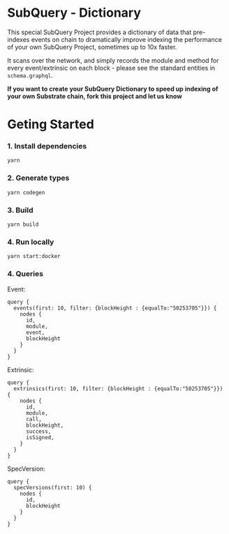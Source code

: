 # SubQuery - Dictionary 

This special SubQuery Project provides a dictionary of data that pre-indexes events on chain to dramatically improve indexing the performance of your own SubQuery Project, sometimes up to 10x faster.

It scans over the network, and simply records the module and method for every event/extrinsic on each block - please see the standard entities in `schema.graphql`.

**If you want to create your SubQuery Dictionary to speed up indexing of your own Substrate chain, fork this project and let us know**

# Geting Started
### 1. Install dependencies
```shell
yarn
```

### 2. Generate types
```shell
yarn codegen
```

### 3. Build
```shell
yarn build
```

### 4. Run locally
```shell
yarn start:docker
```

### 4. Queries

Event:

```
query {
  events(first: 10, filter: {blockHeight : {equalTo:"50253705"}}) {
    nodes {
      id,
      module,
      event,
      blockHeight
    }
  }
}
```

Extrinsic:

```
query {
  extrinsics(first: 10, filter: {blockHeight : {equalTo:"50253705"}}) {
    nodes {
      id,
      module,
      call,
      blockHeight,
      success,
      isSigned,
    }
  }
}
```

SpecVersion:

```
query {
  specVersions(first: 10) {
    nodes {
      id,
      blockHeight
    }
  }
}
```